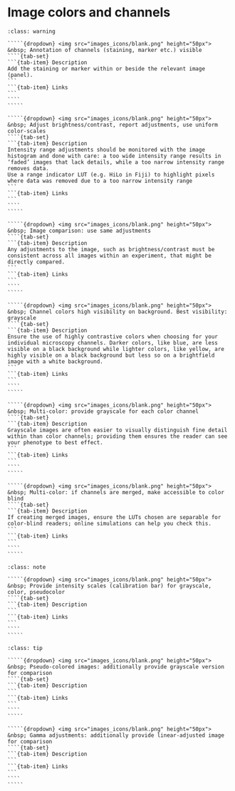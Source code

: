 # Image colors and channels


``````{admonition} Minimal 
:class: warning

`````{dropdown} <img src="images_icons/blank.png" height="50px"> &nbsp; Annotation of channels (staining, marker etc.) visible
````{tab-set}
```{tab-item} Description
Add the staining or marker within or beside the relevant image (panel). 
```
```{tab-item} Links
```
````
````` 

`````{dropdown} <img src="images_icons/blank.png" height="50px"> &nbsp; Adjust brightness/contrast, report adjustments, use uniform color-scales
````{tab-set}
```{tab-item} Description
Intensity range adjustments should be monitored with the image histogram and done with care: a too wide intensity range results in ‘faded’ images that lack details, while a too narrow intensity range removes data.
Use a range indicator LUT (e.g. HiLo in Fiji) to highlight pixels where data was removed due to a too narrow intensity range
```
```{tab-item} Links
```
````
`````  

`````{dropdown} <img src="images_icons/blank.png" height="50px"> &nbsp; Image comparison: use same adjustments
````{tab-set}
```{tab-item} Description
Any adjustments to the image, such as brightness/contrast must be consistent across all images within an experiment, that might be directly compared.
```
```{tab-item} Links
```
````
````` 

`````{dropdown} <img src="images_icons/blank.png" height="50px"> &nbsp; Channel colors high visibility on background. Best visibility: grayscale
````{tab-set}
```{tab-item} Description
Ensure the use of highly contrastive colors when choosing for your individual microscopy channels. Darker colors, like blue, are less visible on a black background while lighter colors, like yellow, are highly visible on a black background but less so on a brightfield image with a white background.
```
```{tab-item} Links
```
````
`````  
 
`````{dropdown} <img src="images_icons/blank.png" height="50px"> &nbsp; Multi-color: provide grayscale for each color channel
````{tab-set}
```{tab-item} Description
Grayscale images are often easier to visually distinguish fine detail within than color channels; providing them ensures the reader can see your phenotype to best effect.
```
```{tab-item} Links
```
````
````` 

`````{dropdown} <img src="images_icons/blank.png" height="50px"> &nbsp; Multi-color: if channels are merged, make accessible to color blind
````{tab-set}
```{tab-item} Description
If creating merged images, ensure the LUTs chosen are separable for color-blind readers; online simulations can help you check this.
```
```{tab-item} Links
```
````
`````  

``````

``````{admonition} Recommended
:class: note

`````{dropdown} <img src="images_icons/blank.png" height="50px"> &nbsp; Provide intensity scales (calibration bar) for grayscale, color, pseudocolor
````{tab-set}
```{tab-item} Description
```
```{tab-item} Links
```
````
````` 

``````

``````{admonition} Ideal
:class: tip

`````{dropdown} <img src="images_icons/blank.png" height="50px"> &nbsp; Pseudo-colored images: additionally provide grayscale version for comparison
````{tab-set}
```{tab-item} Description
```
```{tab-item} Links
```
````
````` 

`````{dropdown} <img src="images_icons/blank.png" height="50px"> &nbsp; Gamma adjustments: additionally provide linear-adjusted image for comparison
````{tab-set}
```{tab-item} Description
```
```{tab-item} Links
```
````
`````  

``````

<!--Notes which will not be shown on the actual page-->